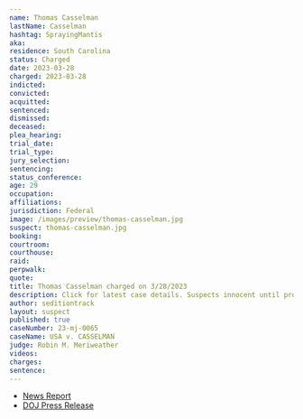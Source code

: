 ```yaml
---
name: Thomas Casselman
lastName: Casselman
hashtag: SprayingMantis
aka:
residence: South Carolina
status: Charged
date: 2023-03-28
charged: 2023-03-28
indicted:
convicted:
acquitted:
sentenced:
dismissed:
deceased:
plea_hearing:
trial_date:
trial_type:
jury_selection:
sentencing:
status_conference:
age: 29
occupation:
affiliations:
jurisdiction: Federal
image: /images/preview/thomas-casselman.jpg
suspect: thomas-casselman.jpg
booking:
courtroom:
courthouse:
raid:
perpwalk:
quote:
title: Thomas Casselman charged on 3/28/2023
description: Click for latest case details. Suspects innocent until proven guilty.
author: seditiontrack
layout: suspect
published: true
caseNumber: 23-mj-0065
caseName: USA v. CASSELMAN
judge: Robin M. Meriweather
videos:
charges:
sentence:
---
```

- [News Report](https://www.wyff4.com/article/south-carolina-man-jan-6-attack-arrested-charged/43444637#)
- [DOJ Press Release](https://www.justice.gov/usao-sc/pr/south-carolina-man-arrested-felony-charges-actions-during-jan-6-capitol-breach)
